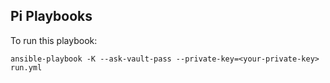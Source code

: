 ## Pi Playbooks

To run this playbook:

```
ansible-playbook -K --ask-vault-pass --private-key=<your-private-key> run.yml
```
